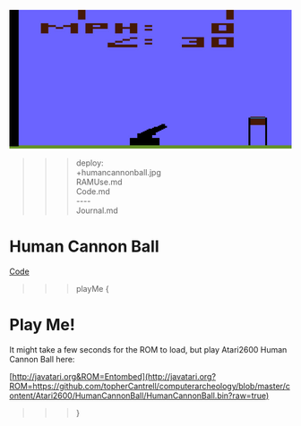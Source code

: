 ![HumanCannonBall](humancannonball.jpg)

>>> deploy:<br>
>>>   +humancannonball.jpg<br>
>>>   RAMUse.md<br>
>>>   Code.md<br>
>>>   ----<br>
>>>   Journal.md<br>

# Human Cannon Ball

[Code](Code.md)

>>> playMe {

# Play Me!

It might take a few seconds for the ROM to load, but play Atari2600 Human Cannon Ball here:

[http://javatari.org&ROM=Entombed](http://javatari.org?ROM=https://github.com/topherCantrell/computerarcheology/blob/master/content/Atari2600/HumanCannonBall/HumanCannonBall.bin?raw=true)

>>> }
